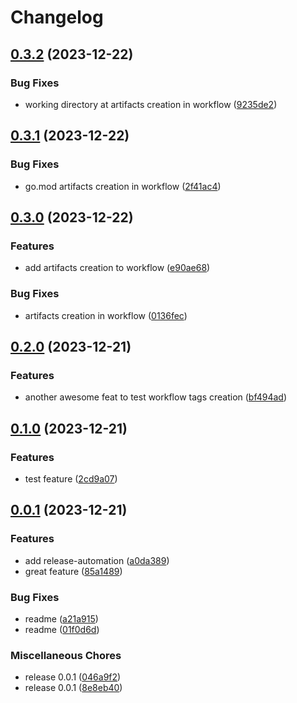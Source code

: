 # Changelog

## [0.3.2](https://github.com/tomaszbarwicki/testing/compare/v0.3.1...v0.3.2) (2023-12-22)


### Bug Fixes

* working directory at artifacts creation in workflow ([9235de2](https://github.com/tomaszbarwicki/testing/commit/9235de2fcf1e5ed87cc6a98e10abfea64f7ab498))

## [0.3.1](https://github.com/tomaszbarwicki/testing/compare/v0.3.0...v0.3.1) (2023-12-22)


### Bug Fixes

* go.mod artifacts creation in workflow ([2f41ac4](https://github.com/tomaszbarwicki/testing/commit/2f41ac4fdc4ad7f05b5eedd6e2fcefdae230cbe0))

## [0.3.0](https://github.com/tomaszbarwicki/testing/compare/v0.2.0...v0.3.0) (2023-12-22)


### Features

* add artifacts creation to workflow ([e90ae68](https://github.com/tomaszbarwicki/testing/commit/e90ae68245deb5d745189c17ff0721f0a47d8999))


### Bug Fixes

* artifacts creation in workflow ([0136fec](https://github.com/tomaszbarwicki/testing/commit/0136feccfba5a8703a6cfc49a1dde525811292c4))

## [0.2.0](https://github.com/tomaszbarwicki/testing/compare/v0.1.0...v0.2.0) (2023-12-21)


### Features

* another awesome feat to test workflow tags creation ([bf494ad](https://github.com/tomaszbarwicki/testing/commit/bf494ad49b975e3ebcb03f250ffedd8c8a31287b))

## [0.1.0](https://github.com/tomaszbarwicki/testing/compare/v0.0.1...v0.1.0) (2023-12-21)


### Features

* test feature ([2cd9a07](https://github.com/tomaszbarwicki/testing/commit/2cd9a07f602a8acd4e03aedf07e273bb166ea334))

## [0.0.1](https://github.com/tomaszbarwicki/testing/compare/v0.0.1...v0.0.1) (2023-12-21)


### Features

* add release-automation ([a0da389](https://github.com/tomaszbarwicki/testing/commit/a0da3897ef047c514f04276949a3388f383a3c6d))
* great feature ([85a1489](https://github.com/tomaszbarwicki/testing/commit/85a148902872380cbb51d27af1c86c6f42924fd2))


### Bug Fixes

* readme ([a21a915](https://github.com/tomaszbarwicki/testing/commit/a21a91561a3ec1e5f7527b7e8817e7d4528f1288))
* readme ([01f0d6d](https://github.com/tomaszbarwicki/testing/commit/01f0d6dc4f13d98185f3ebfa1c9e75e10218cf61))


### Miscellaneous Chores

* release 0.0.1 ([046a9f2](https://github.com/tomaszbarwicki/testing/commit/046a9f232939c2fcff1e06dcb352cdd1c622290a))
* release 0.0.1 ([8e8eb40](https://github.com/tomaszbarwicki/testing/commit/8e8eb401f2489671ebcda3ce47f585ee9e42491a))
